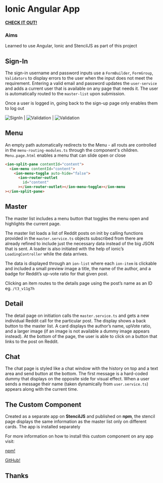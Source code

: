 # Ionic Angular App

**[CHECK IT OUT!](https://main--creative-monstera-a891f1.netlify.app/menu/sign-in)**

### Aims

Learned to use Angular, Ionic and StencilJS as part of this project

## Sign-In

The sign-in username and password inputs use a `FormBuilder`, `FormGroup`, `Validators` to display errors to the user when the input does not meet the requirement. Entering a valid email and password updates the `user-service` and adds a current user that is available on any page that needs it. The user is automatically routed to the `master-list` upon submission.

Once a user is logged in, going back to the sign-up page only enables them to log out

![SignIn](src/assets/images/sign-in.jpg "sign-in") | ![Validation](src/assets/images/validation.jpg "validation") | ![Validation](src/assets/images/logout.jpg "validation")

## Menu

An empty path automatically redirects to the Menu - all routs are controlled in the `menu-routing-modules.ts` through the component's children. `Menu.page.html` enables a menu that can slide open or close

```html
<ion-split-pane contentId="content">
  <ion-menu contentId="content">
    <ion-menu-toggle auto-hide="false">
      <ion-router-outlet
        id="content"
      ></ion-router-outlet></ion-menu-toggle></ion-menu
></ion-split-pane>
```

## Master

The master list includes a menu button that toggles the menu open and highlights the current page.

The master list loads a list of Reddit posts on init by calling functions provided in the `master.service.ts` objects subscribed from there are already refined to include just the necessary data instead of the big JSON that is sent. A loader is also initiated with the help of ionic’s `LoadingController` while the data arrives.

The data is displayed through an `ion-list` where each `ion-item` is clickable and included a small preview image a title, the name of the author, and a badge for Reddit’s up-vote ratio for that given post.

Clicking an item routes to the details page using the post’s name as an ID eg. `/t3_v11g7h`

## Detail

The detail page on initiation calls the `master.service.ts` and gets a new individual Reddit call for the particular post. The display shows a back button to the master list. A card displays the author’s name, upVote ratio, and a larger image (if an image is not available a dummy image appears instead). At the bottom of the page, the user is able to click on a button that links to the post on Reddit.

## Chat

The chat page is styled like a chat window with the history on top and a text area and send button at the bottom. The first message is a hard-coded dummy that displays on the opposite side for visual effect. When a user sends a message their name (taken dynamically from `user.service.ts`) appears along with the current time.

## The Custom Component

Created as a separate app on **StencilJS** and published on **npm**, the stencil page displays the same information as the master list only on different cards. The app is installed separately

For more information on how to install this custom component on any app visit:

[npm!](https://www.npmjs.com/package/initial-components-ori)

[GitHub!](https://github.com/AltaraceO/stencil_components)

## Thanks
